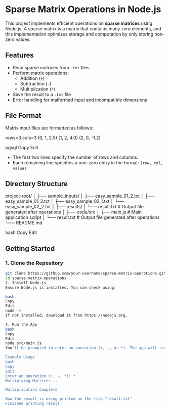 # Sparse Matrix Operations in Node.js

This project implements efficient operations on **sparse matrices** using Node.js. A sparse matrix is a matrix that contains many zero elements, and this implementation optimizes storage and computation by only storing non-zero values.

## Features

- Read sparse matrices from `.txt` files
- Perform matrix operations:
  - Addition (`+`)
  - Subtraction (`-`)
  - Multiplication (`*`)
- Save the result to a `.txt` file
- Error handling for malformed input and incompatible dimensions

## File Format

Matrix input files are formatted as follows:

rows=3
cols=3
(0, 1, 2.5)
(1, 2, 4.0)
(2, 0, -1.2)

pgsql
Copy
Edit

- The first two lines specify the number of rows and columns.
- Each remaining line specifies a non-zero entry in the format: `(row, col, value)`.

## Directory Structure

project-root/
│
├── sample_inputs/
│ ├── easy_sample_01_2.txt
│ ├── easy_sample_01_3.txt
│ ├── easy_sample_02_1.txt
│ └── easy_sample_02_2.txt
│
├── results/
│ └── result.txt # Output file generated after operations
│
├── code/src
│       ├── main.js # Main application script
│       └── result.txt # Output file generated after operations
└── README.md

bash
Copy
Edit

## Getting Started

### 1. Clone the Repository

```bash
git clone https://github.com/your-username/sparse-matrix-operations.git
cd sparse-matrix-operations
2. Install Node.js
Ensure Node.js is installed. You can check using:

bash
Copy
Edit
node -v
If not installed, download it from https://nodejs.org.

3. Run the App
bash
Copy
Edit
node src/main.js
You'll be prompted to enter an operation (+, -, or *). The app will read predefined input files, perform the operation, and save the result to results/result.txt.

Example Usage
bash
Copy
Edit
Enter an operation (+, -, *): *
Multiplying Matrices...

Multiplication Complete

Now the result is being printed on the file "result.txt"
Finished printing result
